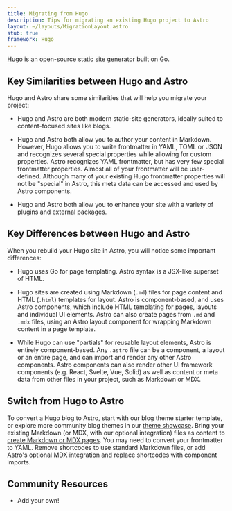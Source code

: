 ```yaml
---
title: Migrating from Hugo
description: Tips for migrating an existing Hugo project to Astro
layout: ~/layouts/MigrationLayout.astro
stub: true
framework: Hugo
---
```


[Hugo](https://gohugo.io) is an open-source static site generator built on Go.

## Key Similarities between Hugo and Astro

Hugo and Astro share some similarities that will help you migrate your project:

- Hugo and Astro are both modern static-site generators, ideally suited to content-focused sites like blogs.

- Hugo and Astro both allow you to author your content in Markdown. However, Hugo allows you to write frontmatter in YAML, TOML or JSON and recognizes several special properties while allowing for custom properties. Astro recognizes YAML frontmatter, but has very few special frontmatter properties. Almost all of your frontmatter will be user-defined. Although many of your existing Hugo frontmatter properties will not be "special" in Astro, this meta data can be accessed and used by Astro components.

- Hugo and Astro both allow you to enhance your site with a variety of plugins and external packages.



## Key Differences between Hugo and Astro

When you rebuild your Hugo site in Astro, you will notice some important differences:

- Hugo uses Go for page templating. Astro syntax is a JSX-like superset of HTML.

- Hugo sites are created using Markdown (`.md`) files for page content and HTML (`.html`) templates for layout. Astro is component-based, and uses Astro components, which include HTML templating for pages, layouts and individual UI elements. Astro can also create pages from `.md` and `.mdx` files, using an Astro layout component for wrapping Markdown content in a page template.

- While Hugo can use "partials" for reusable layout elements, Astro is entirely component-based. Any `.astro` file can be a component, a layout or an entire page, and can import and render any other Astro components. Astro components can also render other UI framework components (e.g. React, Svelte, Vue, Solid) as well as content or meta data from other files in your project, such as Markdown or MDX.

## Switch from Hugo to Astro

To convert a Hugo blog to Astro, start with our blog theme starter template, or explore more community blog themes in our [theme showcase](https://astro.build/themes). Bring your existing Markdown (or MDX, with our optional integration) files as content to [create Markdown or MDX pages](/en/guides/markdown-content/). You may need to convert your frontmatter to YAML. Remove shortcodes to use standard Markdown files, or add Astro's optional MDX integration and replace shortcodes with component imports.

## Community Resources

- Add your own!